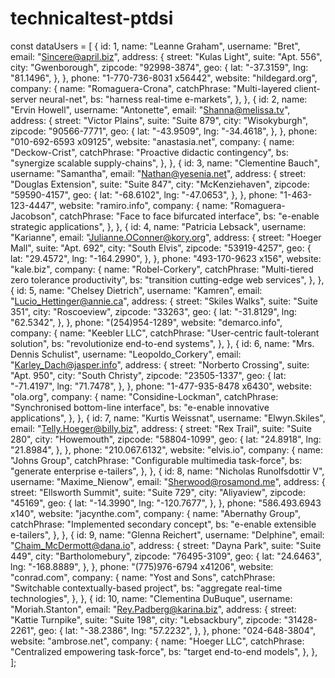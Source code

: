# technicaltest-ptdsi

const dataUsers = [
{
id: 1,
name: "Leanne Graham",
username: "Bret",
email: "Sincere@april.biz",
address: {
street: "Kulas Light",
suite: "Apt. 556",
city: "Gwenborough",
zipcode: "92998-3874",
geo: {
lat: "-37.3159",
lng: "81.1496",
},
},
phone: "1-770-736-8031 x56442",
website: "hildegard.org",
company: {
name: "Romaguera-Crona",
catchPhrase: "Multi-layered client-server neural-net",
bs: "harness real-time e-markets",
},
},
{
id: 2,
name: "Ervin Howell",
username: "Antonette",
email: "Shanna@melissa.tv",
address: {
street: "Victor Plains",
suite: "Suite 879",
city: "Wisokyburgh",
zipcode: "90566-7771",
geo: {
lat: "-43.9509",
lng: "-34.4618",
},
},
phone: "010-692-6593 x09125",
website: "anastasia.net",
company: {
name: "Deckow-Crist",
catchPhrase: "Proactive didactic contingency",
bs: "synergize scalable supply-chains",
},
},
{
id: 3,
name: "Clementine Bauch",
username: "Samantha",
email: "Nathan@yesenia.net",
address: {
street: "Douglas Extension",
suite: "Suite 847",
city: "McKenziehaven",
zipcode: "59590-4157",
geo: {
lat: "-68.6102",
lng: "-47.0653",
},
},
phone: "1-463-123-4447",
website: "ramiro.info",
company: {
name: "Romaguera-Jacobson",
catchPhrase: "Face to face bifurcated interface",
bs: "e-enable strategic applications",
},
},
{
id: 4,
name: "Patricia Lebsack",
username: "Karianne",
email: "Julianne.OConner@kory.org",
address: {
street: "Hoeger Mall",
suite: "Apt. 692",
city: "South Elvis",
zipcode: "53919-4257",
geo: {
lat: "29.4572",
lng: "-164.2990",
},
},
phone: "493-170-9623 x156",
website: "kale.biz",
company: {
name: "Robel-Corkery",
catchPhrase: "Multi-tiered zero tolerance productivity",
bs: "transition cutting-edge web services",
},
},
{
id: 5,
name: "Chelsey Dietrich",
username: "Kamren",
email: "Lucio_Hettinger@annie.ca",
address: {
street: "Skiles Walks",
suite: "Suite 351",
city: "Roscoeview",
zipcode: "33263",
geo: {
lat: "-31.8129",
lng: "62.5342",
},
},
phone: "(254)954-1289",
website: "demarco.info",
company: {
name: "Keebler LLC",
catchPhrase: "User-centric fault-tolerant solution",
bs: "revolutionize end-to-end systems",
},
},
{
id: 6,
name: "Mrs. Dennis Schulist",
username: "Leopoldo_Corkery",
email: "Karley_Dach@jasper.info",
address: {
street: "Norberto Crossing",
suite: "Apt. 950",
city: "South Christy",
zipcode: "23505-1337",
geo: {
lat: "-71.4197",
lng: "71.7478",
},
},
phone: "1-477-935-8478 x6430",
website: "ola.org",
company: {
name: "Considine-Lockman",
catchPhrase: "Synchronised bottom-line interface",
bs: "e-enable innovative applications",
},
},
{
id: 7,
name: "Kurtis Weissnat",
username: "Elwyn.Skiles",
email: "Telly.Hoeger@billy.biz",
address: {
street: "Rex Trail",
suite: "Suite 280",
city: "Howemouth",
zipcode: "58804-1099",
geo: {
lat: "24.8918",
lng: "21.8984",
},
},
phone: "210.067.6132",
website: "elvis.io",
company: {
name: "Johns Group",
catchPhrase: "Configurable multimedia task-force",
bs: "generate enterprise e-tailers",
},
},
{
id: 8,
name: "Nicholas Runolfsdottir V",
username: "Maxime_Nienow",
email: "Sherwood@rosamond.me",
address: {
street: "Ellsworth Summit",
suite: "Suite 729",
city: "Aliyaview",
zipcode: "45169",
geo: {
lat: "-14.3990",
lng: "-120.7677",
},
},
phone: "586.493.6943 x140",
website: "jacynthe.com",
company: {
name: "Abernathy Group",
catchPhrase: "Implemented secondary concept",
bs: "e-enable extensible e-tailers",
},
},
{
id: 9,
name: "Glenna Reichert",
username: "Delphine",
email: "Chaim_McDermott@dana.io",
address: {
street: "Dayna Park",
suite: "Suite 449",
city: "Bartholomebury",
zipcode: "76495-3109",
geo: {
lat: "24.6463",
lng: "-168.8889",
},
},
phone: "(775)976-6794 x41206",
website: "conrad.com",
company: {
name: "Yost and Sons",
catchPhrase: "Switchable contextually-based project",
bs: "aggregate real-time technologies",
},
},
{
id: 10,
name: "Clementina DuBuque",
username: "Moriah.Stanton",
email: "Rey.Padberg@karina.biz",
address: {
street: "Kattie Turnpike",
suite: "Suite 198",
city: "Lebsackbury",
zipcode: "31428-2261",
geo: {
lat: "-38.2386",
lng: "57.2232",
},
},
phone: "024-648-3804",
website: "ambrose.net",
company: {
name: "Hoeger LLC",
catchPhrase: "Centralized empowering task-force",
bs: "target end-to-end models",
},
},
];
